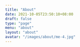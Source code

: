 ```yaml
---
title: "About"
date: 2021-10-05T23:50:10+08:00
draft: false
type: "page"
menu: "about"
layout: "about"
avatar: "/images/about/me-4.jpg"
---
```


